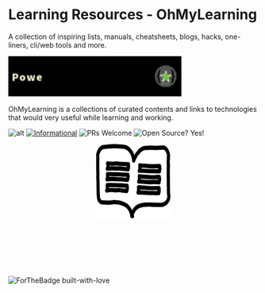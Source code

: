# Learning Resources - OhMyLearning
A collection of inspiring lists, manuals, cheatsheets, blogs, hacks, one-liners, cli/web tools and more.

![AltImg](./assets/powered.gif)



OhMyLearning is a collections of curated contents and links to technologies that would very useful while learning and working. 



![alt](https://img.shields.io/apm/l/vim-mode?label=license&logo=dark-green) [![Informational](https://img.shields.io/badge/OhMyLearning-Powered--By--OhMyScript-informational)](ohmyscript.com) ![PRs Welcome](https://img.shields.io/badge/PRs-Welcome-success) ![Open Source? Yes!](https://badgen.net/badge/Open%20Source%20%3F/Yes%21/blue?icon=github)

<p align="center">
  <img width="150" height="150" src="./assets/logo.png">
</p>
<br><br><br><br><br>





![ForTheBadge built-with-love](http://ForTheBadge.com/images/badges/built-with-love.svg)</p>

